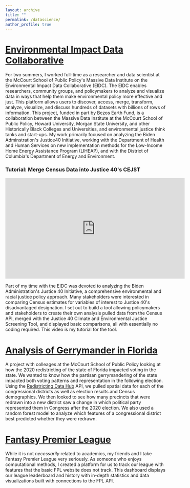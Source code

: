 ```yaml
---
layout: archive
title: ""
permalink: /datascience/
author_profile: true
---
```


# [Environmental Impact Data Collaborative](https://redivis.com/eidc)

For two summers, I worked full-time as a researcher and data scientist at the McCourt School of Public Policy's Massive Data Institute on the Environmental Impact Data Collaborative (EIDC). The EIDC enables researchers, community groups, and policymakers to analyze and visualize data in ways that help them make environmental policy more effective and just. This platform allows users to discover, access, merge, transform, analyze, visualize, and discuss hundreds of datasets with billions of rows of information. This project, funded in part by Bezos Earth Fund, is a collaboration between the Massive Data Institute at the McCourt School of Public Policy, Howard University, Morgan State University, and other Historically Black Colleges and Universities, and environmental justice think tanks and start-ups. My work primarily focused on analyzing the Biden Adminstration's Justice40 Initiative, working with the Department of Health and Human Services on new implementation methods for the Low-Income Home Energy Assistance Program (LIHEAP), and with the District of Columbia's Department of Energy and Environment.

### Tutorial: Merge Census Data into Justice 40's CEJST

<iframe width="560" height="315" src="https://www.youtube.com/embed/qWXrVPz8r18?si=Ujdvc1-KHzMoKQCj" title="YouTube video player" frameborder="0" allow="accelerometer; autoplay; clipboard-write; encrypted-media; gyroscope; picture-in-picture; web-share" referrerpolicy="strict-origin-when-cross-origin" allowfullscreen></iframe>

Part of my time with the EIDC was devoted to analyzing the Biden Administration's Justice 40 Initiative, a comprehensive environmental and racial justice policy approach. Many stakeholders were interested in comparing Census estimates for variables of interest to Justice 40's disadvantaged designation. I set out to build a tool allowing policymakers and stakeholders to create their own analysis pulled data from the Census API, merged with the Justice 40 Climate and Environmental Justice Screening Tool, and displayed basic comparisons, all with essentially no coding required. This video is my tutorial for the tool.

# [Analysis of Gerrymander in Florida](https://benjaminrburnley.github.io/ppol670_final/)

A project with colleages at the McCourt School of Public Policy looking at how the 2020 redistricting of the state of Florida impacted voting in the state. We wanted to know how the partisan gerrymandering of the state impacted both voting patterns and representation in the following election. Using the [Redistricting Data Hub](https://redistrictingdatahub.org/) API, we pulled spatial data for each of the congressional districts as well as election results and Census demographics. We then looked to see how many precincts that were redrawn into a new district saw a change in which political party represented them in Congress after the 2020 election. We also used a random forest model to analyze which features of a congressional district best predicted whether they were redrawn. 

# [Fantasy Premier League](https://benjaminrburnley.github.io/FPL)

While it is not *necessarily* related to academics, my friends and I take Fantasy Premier League very seriously. As someone who enjoys computational methods, I created a platform for us to track our league with features that the basic FPL website does not track. This dashboard displays our league leaderboard and history with in-depth statistics and data visualizations built with connections to the FPL API. 
